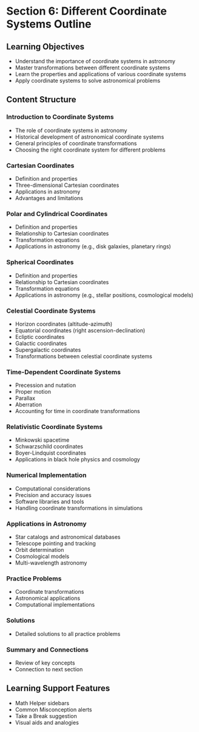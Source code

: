 # Section 6: Different Coordinate Systems Outline

## Learning Objectives
- Understand the importance of coordinate systems in astronomy
- Master transformations between different coordinate systems
- Learn the properties and applications of various coordinate systems
- Apply coordinate systems to solve astronomical problems

## Content Structure

### Introduction to Coordinate Systems
- The role of coordinate systems in astronomy
- Historical development of astronomical coordinate systems
- General principles of coordinate transformations
- Choosing the right coordinate system for different problems

### Cartesian Coordinates
- Definition and properties
- Three-dimensional Cartesian coordinates
- Applications in astronomy
- Advantages and limitations

### Polar and Cylindrical Coordinates
- Definition and properties
- Relationship to Cartesian coordinates
- Transformation equations
- Applications in astronomy (e.g., disk galaxies, planetary rings)

### Spherical Coordinates
- Definition and properties
- Relationship to Cartesian coordinates
- Transformation equations
- Applications in astronomy (e.g., stellar positions, cosmological models)

### Celestial Coordinate Systems
- Horizon coordinates (altitude-azimuth)
- Equatorial coordinates (right ascension-declination)
- Ecliptic coordinates
- Galactic coordinates
- Supergalactic coordinates
- Transformations between celestial coordinate systems

### Time-Dependent Coordinate Systems
- Precession and nutation
- Proper motion
- Parallax
- Aberration
- Accounting for time in coordinate transformations

### Relativistic Coordinate Systems
- Minkowski spacetime
- Schwarzschild coordinates
- Boyer-Lindquist coordinates
- Applications in black hole physics and cosmology

### Numerical Implementation
- Computational considerations
- Precision and accuracy issues
- Software libraries and tools
- Handling coordinate transformations in simulations

### Applications in Astronomy
- Star catalogs and astronomical databases
- Telescope pointing and tracking
- Orbit determination
- Cosmological models
- Multi-wavelength astronomy

### Practice Problems
- Coordinate transformations
- Astronomical applications
- Computational implementations

### Solutions
- Detailed solutions to all practice problems

### Summary and Connections
- Review of key concepts
- Connection to next section

## Learning Support Features
- Math Helper sidebars
- Common Misconception alerts
- Take a Break suggestion
- Visual aids and analogies
